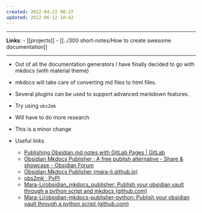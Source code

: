 ```yaml
---
created: 2022-04-22 00:37
updated: 2022-06-12 10:42
---
```

---
**Links**: 
	- [[projects]]
	- [[../300 short-notes/How to create awesome documentation]]

---
- Out of all the documentation generators I have finally decided to go with mkdocs (with material theme)
- mkdocs will take care of converting md files to html files. 
- Several plugins can be used to support advanced markdown features.
- Try using `obs2mk`
- Will have to do more research
- This is a minor change

- Useful links
	- [Publishing Obsidian.md notes with GitLab Pages | GitLab](https://about.gitlab.com/blog/2022/03/15/publishing-obsidian-notes-with-gitlab-pages/)
	- [Obsidian Mkdocs Publisher : A free publish alternative - Share & showcase - Obsidian Forum](https://forum.obsidian.md/t/obsidian-mkdocs-publisher-a-free-publish-alternative/29540)
	- [Obsidian Mkdocs Publisher (mara-li.github.io)](https://mara-li.github.io/obsidian_mkdocs_publisher_docs/)
	- [obs2mk · PyPI](https://pypi.org/project/obs2mk/#commands)
	- [Mara-Li/obsidian_mkdocs_publisher: Publish your obsidian vault through a python script and mkdocs (github.com)](https://github.com/Mara-Li/obsidian_mkdocs_publisher) 
	- [Mara-Li/obsidian-mkdocs-publisher-python: Publish your obsidian vault through a python script (github.com)](https://github.com/Mara-Li/obsidian-mkdocs-publisher-python)

